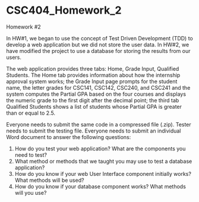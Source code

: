 # CSC404_Homework_2


Homework #2
	
In HW#1, we began to use the concept of Test Driven Development (TDD) to develop a web application but we did not store the user data. In HW#2, we have modified the project to use a database for storing the results from our users.	
		
The web application provides three tabs: Home, Grade Input, Qualified Students. The Home tab provides information about how the internship approval system works; the Grade Input page prompts for the student name, the letter grades for CSC141, CSC142, CSC240, and CSC241 and the system computes the Partial GPA based on the four courses  and displays the numeric grade to the first digit after the decimal point; the third tab Qualified Students shows a list of students whose Partial GPA is greater than or equal to 2.5.	
	
Everyone needs to submit the same code in a compressed file (.zip). Tester needs to submit	the testing file. Everyone needs to submit an individual Word document to answer	the following questions:	
	
1.	How do you test your web application? What are the components you need to test?	
2.	What method or methods that we taught you may use to test a database application?		
3.	How do you know if your web User Interface component initially works? What methods will be used?	
4.	How do you know if your	database component works? What methods will you use?
